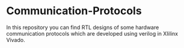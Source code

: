 # Communication-Protocols
In this repository you can find RTL designs of some hardware communication protocols which are developed using verilog in XIilinx Vivado.
